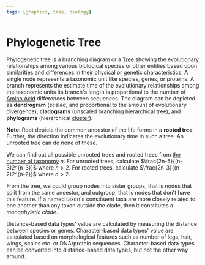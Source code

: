 ```yaml
---
tags: [graphics, tree, biology]
---
```


# Phylogenetic Tree

Phylogenetic tree is a branching diagram or a [Tree](202112101956.md) showing
the evolutionary relationships among various biological species or other
entities based upon similarities and differences in their physical or genetic
characteristics. A single node represents a taxonomic unit like species, genes,
or proteins. A branch represents the estimate time of the evolutionary
relationships among the taxonomic units Its branch's length is proportional to
the number of [Amino Acid](202308082207.md) differences between sequences. The
diagram can be depicted as **dendrogram** (scaled, and proportional to the
amount of evolutionary divergence), **cladograms** (unscaled branching
hierarchical tree), and **phylograms** (hierarchical
[cluster](202308212101.md)).

**Note**: Root depicts the common ancestor of the life forms in a **rooted
tree**. Further, the direction indicates the evolutionary time in such a tree.
An unrooted tree can do none of these.

We can find out all possible unrooted trees and rooted trees from
[the number of taxonomy](202308142025.md) $n$. For unrooted trees, calculate
$\frac{2n-5}{(n-3)2^{n-3}}$ where $n>2$. For rooted trees, calculate
$\frac{2n-3}{(n-2)2^{n-2}}$ where $n>2$.

From the tree, we could group nodes into sister groups, that is nodes that split
from the same ancestor, and outgroup, that is nodes that don't have this
feature. If a named taxon's constituent taxa are more closely related to one
another than any taxon outside the clade, then it constitutes a *monophyletic
clade*.

Distance-based data types' value are calculated by measuring the distance
between species or genes. Character-based data types' value are calculated based
on morphological features such as number of legs, hair, wings, scales etc. or
DNA/protein sequences. Character-based data types can be converted into
distance-based data types, but not the other way around.
